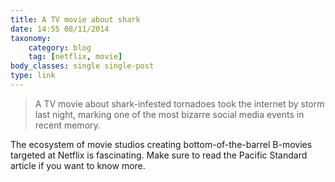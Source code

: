 ```yaml
---
title: A TV movie about shark
date: 14:55 08/11/2014
taxonomy:
    category: blog
    tag: [netflix, movie]
body_classes: single single-post
type: link
---
```


> A TV movie about shark-infested tornadoes took the internet by storm last night, marking one of the most bizarre social media events in recent memory.

The ecosystem of movie studios creating bottom-of-the-barrel B-movies targeted at Netflix is fascinating. Make sure to read the Pacific Standard article if you want to know more.

